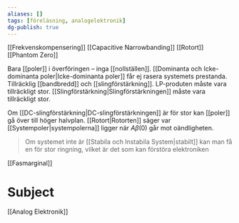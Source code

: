 ```yaml
---
aliases: []
tags: [föreläsning, analogelektronik]
dg-publish: true
---
```


[[Frekvenskompensering]]
[[Capacitive Narrowbanding]]
[[Rotort]]
[[Phantom Zero]]

Bara [[poler]] i överföringen – inga [[nollställen]]. [[Dominanta och Icke-dominanta poler|Icke-dominanta poler]] får ej rasera systemets prestanda. Tillräcklig [[bandbredd]] och [[slingförstärkning]]. LP-produten måste vara tillräckligt stor. [[Slingförstärkning|Slingförstärkningen]] måste vara tillräckligt stor.

Om [[DC-slingförstärkning|DC-slingförstärkningen]] är för stor kan [[poler]] gå över till höger halvplan. [[Rotort|Rotorten]] säger var [[Systempoler|systempolerna]] ligger när $A \beta(0)$ går mot oändligheten.

> Om systemet inte är [[Stabila och Instabila System|stabilt]] kan man få en för stor ringning, vilket är det som kan förstöra elektroniken

[[Fasmarginal]]


# Subject
[[Analog Elektronik]]
